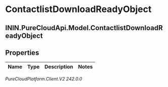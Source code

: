 # ContactlistDownloadReadyObject

## ININ.PureCloudApi.Model.ContactlistDownloadReadyObject

## Properties

|Name | Type | Description | Notes|
|------------ | ------------- | ------------- | -------------|



_PureCloudPlatform.Client.V2 242.0.0_
